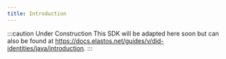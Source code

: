 ```yaml
---
title: Introduction
---
```


:::caution Under Construction
This SDK will be adapted here soon but can also be found at https://docs.elastos.net/guides/v/did-identities/java/introduction.
:::
